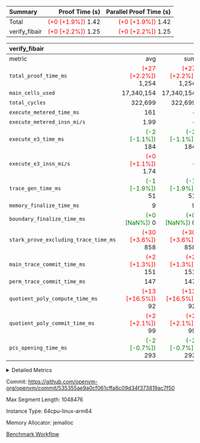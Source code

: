 | Summary | Proof Time (s) | Parallel Proof Time (s) |
|:---|---:|---:|
| Total | <span style='color: red'>(+0 [+1.9%])</span> 1.42 | <span style='color: red'>(+0 [+1.9%])</span> 1.42 |
| verify_fibair | <span style='color: red'>(+0 [+2.2%])</span> 1.25 | <span style='color: red'>(+0 [+2.2%])</span> 1.25 |


| verify_fibair |||||
|:---|---:|---:|---:|---:|
|metric|avg|sum|max|min|
| `total_proof_time_ms ` | <span style='color: red'>(+27 [+2.2%])</span> 1,254 | <span style='color: red'>(+27 [+2.2%])</span> 1,254 | <span style='color: red'>(+27 [+2.2%])</span> 1,254 | <span style='color: red'>(+27 [+2.2%])</span> 1,254 |
| `main_cells_used     ` |  17,340,154 |  17,340,154 |  17,340,154 |  17,340,154 |
| `total_cycles        ` |  322,699 |  322,699 |  322,699 |  322,699 |
| `execute_metered_time_ms` |  161 | -          | -          | -          |
| `execute_metered_insn_mi/s` |  1.99 | -          |  1.99 |  1.99 |
| `execute_e3_time_ms  ` | <span style='color: green'>(-2 [-1.1%])</span> 184 | <span style='color: green'>(-2 [-1.1%])</span> 184 | <span style='color: green'>(-2 [-1.1%])</span> 184 | <span style='color: green'>(-2 [-1.1%])</span> 184 |
| `execute_e3_insn_mi/s` | <span style='color: red'>(+0 [+1.1%])</span> 1.74 | -          | <span style='color: red'>(+0 [+1.1%])</span> 1.74 | <span style='color: red'>(+0 [+1.1%])</span> 1.74 |
| `trace_gen_time_ms   ` | <span style='color: green'>(-1 [-1.9%])</span> 51 | <span style='color: green'>(-1 [-1.9%])</span> 51 | <span style='color: green'>(-1 [-1.9%])</span> 51 | <span style='color: green'>(-1 [-1.9%])</span> 51 |
| `memory_finalize_time_ms` |  9 |  9 |  9 |  9 |
| `boundary_finalize_time_ms` | <span style='color: green'>(+0 [NaN%])</span> 0 | <span style='color: green'>(+0 [NaN%])</span> 0 | <span style='color: green'>(+0 [NaN%])</span> 0 | <span style='color: green'>(+0 [NaN%])</span> 0 |
| `stark_prove_excluding_trace_time_ms` | <span style='color: red'>(+30 [+3.6%])</span> 858 | <span style='color: red'>(+30 [+3.6%])</span> 858 | <span style='color: red'>(+30 [+3.6%])</span> 858 | <span style='color: red'>(+30 [+3.6%])</span> 858 |
| `main_trace_commit_time_ms` | <span style='color: red'>(+2 [+1.3%])</span> 151 | <span style='color: red'>(+2 [+1.3%])</span> 151 | <span style='color: red'>(+2 [+1.3%])</span> 151 | <span style='color: red'>(+2 [+1.3%])</span> 151 |
| `perm_trace_commit_time_ms` |  147 |  147 |  147 |  147 |
| `quotient_poly_compute_time_ms` | <span style='color: red'>(+13 [+16.5%])</span> 92 | <span style='color: red'>(+13 [+16.5%])</span> 92 | <span style='color: red'>(+13 [+16.5%])</span> 92 | <span style='color: red'>(+13 [+16.5%])</span> 92 |
| `quotient_poly_commit_time_ms` | <span style='color: red'>(+2 [+2.1%])</span> 99 | <span style='color: red'>(+2 [+2.1%])</span> 99 | <span style='color: red'>(+2 [+2.1%])</span> 99 | <span style='color: red'>(+2 [+2.1%])</span> 99 |
| `pcs_opening_time_ms ` | <span style='color: green'>(-2 [-0.7%])</span> 293 | <span style='color: green'>(-2 [-0.7%])</span> 293 | <span style='color: green'>(-2 [-0.7%])</span> 293 | <span style='color: green'>(-2 [-0.7%])</span> 293 |



<details>
<summary>Detailed Metrics</summary>

|  | verify_program_compile_ms | total_cells | stark_prove_excluding_trace_time_ms | quotient_poly_compute_time_ms | quotient_poly_commit_time_ms | perm_trace_commit_time_ms | pcs_opening_time_ms | main_trace_commit_time_ms | app proof_time_ms |
| --- | --- | --- | --- | --- | --- | --- | --- | --- |
|  | 7 | 65,536 | 36 | 1 | 6 | 0 | 20 | 7 | 1,265 | 

| air_name | rows | quotient_deg | main_cols | interactions | constraints | cells |
| --- | --- | --- | --- | --- | --- | --- |
| AccessAdapterAir<2> |  | 2 |  | 5 | 12 |  | 
| AccessAdapterAir<4> |  | 2 |  | 5 | 12 |  | 
| AccessAdapterAir<8> |  | 2 |  | 5 | 12 |  | 
| FibonacciAir | 32,768 | 1 | 2 |  | 5 | 65,536 | 
| FriReducedOpeningAir |  | 2 |  | 39 | 71 |  | 
| JalRangeCheckAir |  | 2 |  | 9 | 14 |  | 
| NativePoseidon2Air<BabyBearParameters>, 1> |  | 2 |  | 136 | 572 |  | 
| PhantomAir |  | 2 |  | 3 | 5 |  | 
| ProgramAir |  | 1 |  | 1 | 4 |  | 
| VariableRangeCheckerAir |  | 1 |  | 1 | 4 |  | 
| VmAirWrapper<AluNativeAdapterAir, FieldArithmeticCoreAir> |  | 2 |  | 15 | 27 |  | 
| VmAirWrapper<BranchNativeAdapterAir, BranchEqualCoreAir<1> |  | 2 |  | 11 | 25 |  | 
| VmAirWrapper<NativeAdapterAir<2, 0>, PublicValuesCoreAir> |  | 2 |  | 11 | 29 |  | 
| VmAirWrapper<NativeLoadStoreAdapterAir<1>, NativeLoadStoreCoreAir<1> |  | 2 |  | 15 | 20 |  | 
| VmAirWrapper<NativeLoadStoreAdapterAir<4>, NativeLoadStoreCoreAir<4> |  | 2 |  | 15 | 20 |  | 
| VmAirWrapper<NativeVectorizedAdapterAir<4>, FieldExtensionCoreAir> |  | 2 |  | 15 | 27 |  | 
| VmConnectorAir |  | 2 |  | 5 | 11 |  | 
| VolatileBoundaryAir |  | 2 |  | 7 | 19 |  | 

| group | trace_gen_time_ms | total_proof_time_ms | total_cycles | total_cells | stark_prove_excluding_trace_time_ms | quotient_poly_compute_time_ms | quotient_poly_commit_time_ms | perm_trace_commit_time_ms | pcs_opening_time_ms | memory_finalize_time_ms | main_trace_commit_time_ms | main_cells_used | insns | generate_perm_trace_time_ms_time_ms | fri.log_blowup | execute_metered_time_ms | execute_metered_insn_mi/s | execute_e3_time_ms | execute_e3_insn_mi/s | boundary_finalize_time_ms |
| --- | --- | --- | --- | --- | --- | --- | --- | --- | --- | --- | --- | --- | --- | --- | --- | --- | --- | --- | --- | --- |
| verify_fibair | 51 | 1,254 | 322,699 | 62,474,410 | 858 | 92 | 99 | 147 | 293 | 9 | 151 | 17,340,154 | 322,700 | 70 | 1 | 161 | 1.99 | 184 | 1.74 | 0 | 

| group | air_name | rows | prep_cols | perm_cols | main_cols | cells |
| --- | --- | --- | --- | --- | --- | --- |
| verify_fibair | AccessAdapterAir<2> | 131,072 |  | 16 | 11 | 3,538,944 | 
| verify_fibair | AccessAdapterAir<4> | 65,536 |  | 16 | 13 | 1,900,544 | 
| verify_fibair | AccessAdapterAir<8> | 128 |  | 16 | 17 | 4,224 | 
| verify_fibair | FriReducedOpeningAir | 2,048 |  | 84 | 27 | 227,328 | 
| verify_fibair | JalRangeCheckAir | 32,768 |  | 28 | 12 | 1,310,720 | 
| verify_fibair | NativePoseidon2Air<BabyBearParameters>, 1> | 32,768 |  | 312 | 398 | 23,265,280 | 
| verify_fibair | PhantomAir | 16,384 |  | 12 | 6 | 294,912 | 
| verify_fibair | ProgramAir | 8,192 |  | 8 | 10 | 147,456 | 
| verify_fibair | VariableRangeCheckerAir | 262,144 | 2 | 8 | 1 | 2,359,296 | 
| verify_fibair | VmAirWrapper<AluNativeAdapterAir, FieldArithmeticCoreAir> | 262,144 |  | 36 | 29 | 17,039,360 | 
| verify_fibair | VmAirWrapper<BranchNativeAdapterAir, BranchEqualCoreAir<1> | 32,768 |  | 28 | 23 | 1,671,168 | 
| verify_fibair | VmAirWrapper<NativeLoadStoreAdapterAir<1>, NativeLoadStoreCoreAir<1> | 65,536 |  | 40 | 21 | 3,997,696 | 
| verify_fibair | VmAirWrapper<NativeLoadStoreAdapterAir<4>, NativeLoadStoreCoreAir<4> | 32,768 |  | 40 | 27 | 2,195,456 | 
| verify_fibair | VmAirWrapper<NativeVectorizedAdapterAir<4>, FieldExtensionCoreAir> | 32,768 |  | 36 | 38 | 2,424,832 | 
| verify_fibair | VmConnectorAir | 2 | 1 | 16 | 5 | 42 | 
| verify_fibair | VolatileBoundaryAir | 65,536 |  | 20 | 12 | 2,097,152 | 

| group | trace_height_constraint | weighted_sum | threshold |
| --- | --- | --- | --- |
| verify_fibair | 0 | 1,085,444 | 2,013,265,921 | 
| verify_fibair | 1 | 5,411,200 | 2,013,265,921 | 
| verify_fibair | 2 | 542,722 | 2,013,265,921 | 
| verify_fibair | 3 | 5,476,612 | 2,013,265,921 | 
| verify_fibair | 4 | 65,536 | 2,013,265,921 | 
| verify_fibair | 5 | 12,851,850 | 2,013,265,921 | 

| trace_height_constraint | threshold |
| --- | --- |
| 0 | 2,013,265,921 | 

</details>


Commit: https://github.com/openvm-org/openvm/commit/535355ae9a0cf061cffa6c09d34f373819ac7f50

Max Segment Length: 1048476

Instance Type: 64cpu-linux-arm64

Memory Allocator: jemalloc

[Benchmark Workflow](https://github.com/openvm-org/openvm/actions/runs/15915150996)
